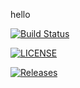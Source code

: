 hello

[![Build Status](https://travis-ci.org/40338727/sem.svg?branch=master)](https://travis-ci.org/40338727/sem)

[![LICENSE](https://img.shields.io/github/license/40338727/sem.svg?style=flat-square)](https://github.com/40338727/sem/blob/master/LICENSE)

[![Releases](https://img.shields.io/github/release/40338727/sem/all.svg?style=flat-square)](https://github.com/40338727/sem/releases)
